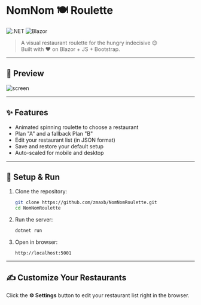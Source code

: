 # NomNom 🍽️ Roulette

![.NET](https://img.shields.io/badge/.NET-9.0-blue?logo=dotnet&logoColor=white)
![Blazor](https://img.shields.io/badge/Blazor-Server-purple?logo=blazor)

> A visual restaurant roulette for the hungry indecisive 😊  
> Built with ❤️ on Blazor + JS + Bootstrap.

---
## 👀 Preview

![screen](https://github.com/user-attachments/assets/e34121bd-8607-4043-87de-fe91291428a9)

---

## ✨ Features

- Animated spinning roulette to choose a restaurant
- Plan "A" and a fallback Plan "B"
- Edit your restaurant list (in JSON format)
- Save and restore your default setup
- Auto-scaled for mobile and desktop

---

## 🚀 Setup & Run

1. Clone the repository:
    ```bash
    git clone https://github.com/zmaxb/NomNomRoulette.git
    cd NomNomRoulette
    ```

2. Run the server:
    ```bash
    dotnet run
    ```

3. Open in browser:
    ```
    http://localhost:5001
    ```
---

## ✍️ Customize Your Restaurants

Click the **⚙️ Settings** button to edit your restaurant list right in the browser.

<!-- M❤️S -->